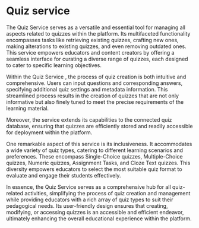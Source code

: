 # Quiz service

The Quiz Service serves as a versatile and essential tool for managing all aspects related to quizzes within the platform. Its multifaceted functionality encompasses tasks like retrieving existing quizzes, crafting new ones, making alterations to existing quizzes, and even removing outdated ones. This service empowers educators and content creators by offering a seamless interface for curating a diverse range of quizzes, each designed to cater to specific learning objectives.

Within the Quiz Service , the process of quiz creation is both intuitive and comprehensive. Users can input questions and corresponding answers, specifying additional quiz settings and metadata information. This streamlined process results in the creation of quizzes that are not only informative but also finely tuned to meet the precise requirements of the learning material.

Moreover, the service extends its capabilities to the connected quiz database, ensuring that quizzes are efficiently stored and readily accessible for deployment within the platform.

One remarkable aspect of this service is its inclusiveness. It accommodates a wide variety of quiz types, catering to different learning scenarios and preferences. These encompass Single-Choice quizzes, Multiple-Choice quizzes, Numeric quizzes, Assignment Tasks, and Cloze Text quizzes. This diversity empowers educators to select the most suitable quiz format to evaluate and engage their students effectively.

In essence, the Quiz Service serves as a comprehensive hub for all quiz-related activities, simplifying the process of quiz creation and management while providing educators with a rich array of quiz types to suit their pedagogical needs. Its user-friendly design ensures that creating, modifying, or accessing quizzes is an accessible and efficient endeavor, ultimately enhancing the overall educational experience within the platform.